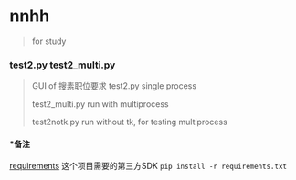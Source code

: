 # nnhh
> for study

### test2.py  test2_multi.py 
> GUI of 搜素职位要求
> test2.py  single process
> 
> test2_multi.py run with multiprocess
> 
> test2notk.py run without tk, for testing multiprocess
> 


#### *备注
[requirements](requirements.txt) 这个项目需要的第三方SDK
`pip install -r requirements.txt`
